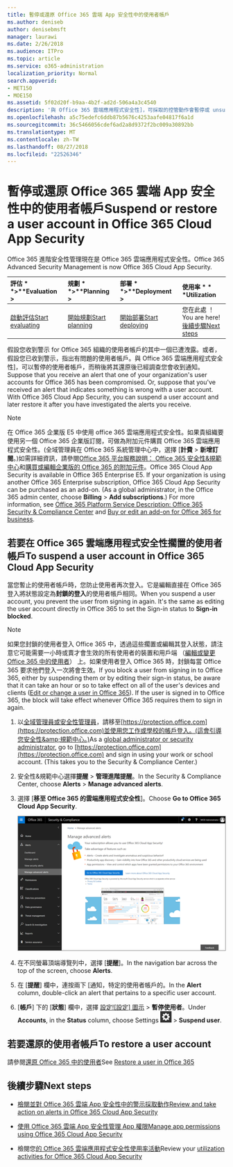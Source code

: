 ```yaml
---
title: 暫停或還原 Office 365 雲端 App 安全性中的使用者帳戶
ms.author: deniseb
author: denisebmsft
manager: laurawi
ms.date: 2/26/2018
ms.audience: ITPro
ms.topic: article
ms.service: o365-administration
localization_priority: Normal
search.appverid:
- MET150
- MOE150
ms.assetid: 5f02d20f-b9aa-4b2f-ad2d-506a4a3c4540
description: '與 Office 365 雲端應用程式安全性]，可採取的控管動作會暫停或 unsuspend 的使用者帳戶。 '
ms.openlocfilehash: a5c75edefc6ddb87b5676c4253aafe04817f6a1d
ms.sourcegitcommit: 36c5466056cdef6ad2a8d9372f2bc009a30892bb
ms.translationtype: MT
ms.contentlocale: zh-TW
ms.lasthandoff: 08/27/2018
ms.locfileid: "22526346"
---
```

# <a name="suspend-or-restore-a-user-account-in-office-365-cloud-app-security"></a><span data-ttu-id="7747c-103">暫停或還原 Office 365 雲端 App 安全性中的使用者帳戶</span><span class="sxs-lookup"><span data-stu-id="7747c-103">Suspend or restore a user account in Office 365 Cloud App Security</span></span>

<span data-ttu-id="7747c-104">Office 365 進階安全性管理現在是 Office 365 雲端應用程式安全性。</span><span class="sxs-lookup"><span data-stu-id="7747c-104">Office 365 Advanced Security Management is now Office 365 Cloud App Security.</span></span>
  
|<span data-ttu-id="7747c-105">評估 * *\>**</span><span class="sxs-lookup"><span data-stu-id="7747c-105">****Evaluation** \>**</span></span>|<span data-ttu-id="7747c-106">規劃 * *\>**</span><span class="sxs-lookup"><span data-stu-id="7747c-106">****Planning** \>**</span></span>|<span data-ttu-id="7747c-107">部署 * *\>**</span><span class="sxs-lookup"><span data-stu-id="7747c-107">****Deployment** \>**</span></span>|<span data-ttu-id="7747c-108">使用率 \* \* \*</span><span class="sxs-lookup"><span data-stu-id="7747c-108">****Utilization****</span></span>|
|:-----|:-----|:-----|:-----|
|[<span data-ttu-id="7747c-109">啟動評估</span><span class="sxs-lookup"><span data-stu-id="7747c-109">Start evaluating</span></span>](office-365-cas-overview.md) <br/> |[<span data-ttu-id="7747c-110">開始規劃</span><span class="sxs-lookup"><span data-stu-id="7747c-110">Start planning</span></span>](get-ready-for-office-365-cas.md) <br/> |[<span data-ttu-id="7747c-111">開始部署</span><span class="sxs-lookup"><span data-stu-id="7747c-111">Start deploying</span></span>](turn-on-office-365-cas.md) <br/> |<span data-ttu-id="7747c-112">您在此處 ！</span><span class="sxs-lookup"><span data-stu-id="7747c-112">You are here!</span></span>  <br/> [<span data-ttu-id="7747c-113">後續步驟</span><span class="sxs-lookup"><span data-stu-id="7747c-113">Next steps</span></span>](suspend-or-restore-an-account-in-ocas.md#nextsteps) <br/> |
   
<span data-ttu-id="7747c-p101">假設您收到警示 for Office 365 組織的使用者帳戶的其中一個已遭洩露。或者，假設您已收到警示，指出有問題的使用者帳戶。與 Office 365 雲端應用程式安全性]，可以暫停的使用者帳戶，而稍後將其還原後已經調查您會收到通知。</span><span class="sxs-lookup"><span data-stu-id="7747c-p101">Suppose that you receive an alert that one of your organization's user accounts for Office 365 has been compromised. Or, suppose that you've received an alert that indicates something is wrong with a user account. With Office 365 Cloud App Security, you can suspend a user account and later restore it after you have investigated the alerts you receive.</span></span>
  
> [!NOTE]
> <span data-ttu-id="7747c-p102">在 Office 365 企業版 E5 中使用 office 365 雲端應用程式安全性。如果貴組織要使用另一個 Office 365 企業版訂閱，可做為附加元件購買 Office 365 雲端應用程式安全性。(全域管理員在 Office 365 系統管理中心中，選擇 [**計費** \> **新增訂閱**。)如需詳細資訊，請參閱[Office 365 平台服務說明： Office 365 安全性&amp;規範中心](https://technet.microsoft.com/en-us/library/dn933793.aspx)和[購買或編輯企業版的 Office 365 的附加元件](https://support.office.com/article/4e7b57d6-b93b-457d-aecd-0ea58bff07a6)。</span><span class="sxs-lookup"><span data-stu-id="7747c-p102">Office 365 Cloud App Security is available in Office 365 Enterprise E5. If your organization is using another Office 365 Enterprise subscription, Office 365 Cloud App Security can be purchased as an add-on. (As a global administrator, in the Office 365 admin center, choose **Billing** \> **Add subscriptions**.) For more information, see [Office 365 Platform Service Description: Office 365 Security &amp; Compliance Center](https://technet.microsoft.com/en-us/library/dn933793.aspx) and [Buy or edit an add-on for Office 365 for business](https://support.office.com/article/4e7b57d6-b93b-457d-aecd-0ea58bff07a6).</span></span> 
  
## <a name="to-suspend-a-user-account-in-office-365-cloud-app-security"></a><span data-ttu-id="7747c-120">若要在 Office 365 雲端應用程式安全性擱置的使用者帳戶</span><span class="sxs-lookup"><span data-stu-id="7747c-120">To suspend a user account in Office 365 Cloud App Security</span></span>

<span data-ttu-id="7747c-p103">當您暫止的使用者帳戶時，您防止使用者再次登入。它是編輯直接在 Office 365 登入將狀態設定為**封鎖的登入**的使用者帳戶相同。</span><span class="sxs-lookup"><span data-stu-id="7747c-p103">When you suspend a user account, you prevent the user from signing in again. It's the same as editing the user account directly in Office 365 to set the Sign-in status to **Sign-in blocked**.</span></span>
  
> [!NOTE]
> <span data-ttu-id="7747c-p104">如果您封鎖的使用者登入 Office 365 中，透過這些擱置或編輯其登入狀態，請注意它可能需要一小時或賣才會生效的所有使用者的裝置和用戶端 （[編輯或變更 Office 365 中的使用者](https://support.office.com/article/42BB3F17-8F9D-4182-B434-5F1C8024E614#SingleUserPreview)） 上。如果使用者登入 Office 365 時，封鎖每當 Office 365 要求他們登入一次將會生效。</span><span class="sxs-lookup"><span data-stu-id="7747c-p104">If you block a user from signing in to Office 365, either by suspending them or by editing their sign-in status, be aware that it can take an hour or so to take effect on all of the user's devices and clients ([Edit or change a user in Office 365](https://support.office.com/article/42BB3F17-8F9D-4182-B434-5F1C8024E614#SingleUserPreview)). If the user is signed in to Office 365, the block will take effect whenever Office 365 requires them to sign in again.</span></span> 
  
1. <span data-ttu-id="7747c-p105">以[全域管理員或安全性管理員](permissions-in-the-security-and-compliance-center.md)，請移至[https://protection.office.com](https://protection.office.com)並使用您工作或學校的帳戶登入。(這會引導您安全性&amp;規範中心。)</span><span class="sxs-lookup"><span data-stu-id="7747c-p105">As a [global administrator or security administrator](permissions-in-the-security-and-compliance-center.md), go to [https://protection.office.com](https://protection.office.com) and sign in using your work or school account. (This takes you to the Security &amp; Compliance Center.)</span></span> 
    
2. <span data-ttu-id="7747c-127">安全性&amp;規範中心選擇**提醒** \> **管理進階提醒**。</span><span class="sxs-lookup"><span data-stu-id="7747c-127">In the Security &amp; Compliance Center, choose **Alerts** \> **Manage advanced alerts**.</span></span>
    
3. <span data-ttu-id="7747c-128">選擇 [**移至 Office 365 的雲端應用程式安全性**]。</span><span class="sxs-lookup"><span data-stu-id="7747c-128">Choose **Go to Office 365 Cloud App Security**.</span></span>
    
    ![安全性&amp;規範中心選擇管理進階警告移至 Office 365 雲端應用程式安全性](media/958632d4-03e3-4ade-8e22-d5509db6fca7.png)
  
4. <span data-ttu-id="7747c-130">在不同螢幕頂端導覽列中，選擇 [**提醒**]。</span><span class="sxs-lookup"><span data-stu-id="7747c-130">In the navigation bar across the top of the screen, choose **Alerts**.</span></span>
    
5. <span data-ttu-id="7747c-131">在 [**提醒**] 欄中，連按兩下 [通知，特定的使用者帳戶的。</span><span class="sxs-lookup"><span data-stu-id="7747c-131">In the **Alert** column, double-click an alert that pertains to a specific user account.</span></span> 
    
6. <span data-ttu-id="7747c-132">[**帳戶**] 下的 [**狀態**] 欄中，選擇 [設定![設定] 圖示](media/e01b75cc-b28f-4b83-8f86-b1b13dc27ab2.png) \> **暫停使用者**。</span><span class="sxs-lookup"><span data-stu-id="7747c-132">Under **Accounts**, in the **Status** column, choose Settings ![settings icon](media/e01b75cc-b28f-4b83-8f86-b1b13dc27ab2.png) \> **Suspend user**.</span></span>
    
## <a name="to-restore-a-user-account"></a><span data-ttu-id="7747c-133">若要還原的使用者帳戶</span><span class="sxs-lookup"><span data-stu-id="7747c-133">To restore a user account</span></span>

<span data-ttu-id="7747c-134">請參閱[還原 Office 365 中的使用者](https://support.office.com/article/2c261e42-5dd1-48b0-845f-2a016d29cfc1)</span><span class="sxs-lookup"><span data-stu-id="7747c-134">See [Restore a user in Office 365](https://support.office.com/article/2c261e42-5dd1-48b0-845f-2a016d29cfc1)</span></span>
  
## <a name="next-steps"></a><span data-ttu-id="7747c-135">後續步驟</span><span class="sxs-lookup"><span data-stu-id="7747c-135">Next steps</span></span>

- [<span data-ttu-id="7747c-136">檢閱並對 Office 365 雲端 App 安全性中的警示採取動作</span><span class="sxs-lookup"><span data-stu-id="7747c-136">Review and take action on alerts in Office 365 Cloud App Security</span></span>](review-office-365-cas-alerts.md)
    
- [<span data-ttu-id="7747c-137">使用 Office 365 雲端 App 安全性管理 App 權限</span><span class="sxs-lookup"><span data-stu-id="7747c-137">Manage app permissions using Office 365 Cloud App Security</span></span>](manage-app-permissions-in-ocas.md)
    
- <span data-ttu-id="7747c-138">檢閱您[的 Office 365 雲端應用程式安全性使用率活動](utilization-activities-for-ocas.md)</span><span class="sxs-lookup"><span data-stu-id="7747c-138">Review your [utilization activities for Office 365 Cloud App Security](utilization-activities-for-ocas.md)</span></span>
    

